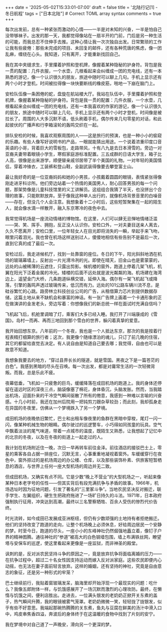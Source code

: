 +++
date = '2025-05-02T15:33:01-07:00'
draft = false
title = '北陆行记[1] - 冬日航程'
tags = ["日本北陆"] # Correct TOML array syntax
comments = true
+++

每次出发前，总有一种紧张而激动的心情——一半是对未知的兴奋，一半是怕自己没带够袜子。出发的那一天，我都觉得像站在一扇半开的门前，门后是另一种生活的可能，而我总忍不住伸手去推。这种心情让我一次次独自出发。日常繁琐的工作让我有些疲倦：那些未完成的项目、未回复的邮件，还有各种荒唐的焦虑，像一团乱麻，缠绕在心头。我知道，只有离开，才能重新找回自己。

我在其中夹缝求生，手里攥着护照和登机牌，像握着某种隐秘的护身符。背包是我一贯的配置：几件衣服，一个水壶，几根看起来会纠缠成一团的充电线，还有一本熟悉的游记，像一个认识很久的朋友，旅途中随时可以聊上几句。手机上显示还有两个小时才登机，时间被拉得像一块快要断线的橡皮筋，啪地一下崩在脑门上。

安检队伍像一条困倦的蛇，盘旋在航站楼大厅。我站在队伍中，手里攥着护照和登机牌，像握着某种隐秘的护身符。背包是我一贯的配置：几件衣服，一个水壶，几根看起来会纠缠成一团的充电线，还有一本我喜欢的作家的游记，像一个认识很久的朋友，旅途中随时可以聊上几句。手机上显示还有两个小时才登机，时间像是被拉长了。周围的人大多沉默不语，低头刷着手机，偶尔传来几句零星的对话，和此起彼伏的广播声和行李箱滚轮的轰鸣交织在一起。

排队安检的时候，我喜欢观察周围的人——这是旅行的预演，也是一种小小的偷窥的乐趣。有些人像写好说明书的产品，一眼就能猜出用途。一个说着浓重印度口音英语的小哥，背着巨大的雪板包，走路带风，十有八九是去日本滑雪的。旁边一对亚裔夫妻带着眼镜小学生，寒假家庭游标准配置。三五成群的日语大学生，箱子比人高，很像是出来游学，顺便替亲戚邻居带了半个美国的礼物。一对年轻的美国情侣，穿着冲锋衣，工装裤和登山鞋，全副武装得像要去攀登富士山。

最让我好奇的是一位亚裔妈妈和她的小男孩，小孩戴着圆圆的眼镜，表情紧张得像刚走进牙科诊所。他们旁边站着一个热情的美国男人，耐心回答男孩的每一个问题，那架势像是儿童科技馆里的义工讲解员。这组组合我猜了半天，也没拼出个合理的故事，只能默默放弃。至于像我这种单人出行的，就像机场背景音里的白噪音——存在，但没几个人会注意。我想象着十二小时后，这些短暂聚集在一起的陌生人，就会像水滴一样散开，融入东京寒冷的夜色中去。

我常觉得机场是一座流动情绪的博物馆。在这里，人们可以肆无忌惮地情绪泛滥——哭、笑、挥手、拥抱，反正没人认识你。安检口外，一对夫妻目送亲人离去，久久不愿离开；安检口里，一位年轻女人在目光即将消失的一瞬，举起手来飞吻，眼里闪着泪光。我也曾在机场这样送别过人，傻傻地相信有些告别不是最后一次，直到它真的成了最后一次。

安检过后，我走进候机厅，找到一处靠窗的座位。冬日的下午，阳光斜斜地洒在机场的玻璃幕墙上，反射出一片光滑冷冽的光。即使在晴天，旧金山也是雾蒙蒙的，远处的山被稀薄的云遮住，只露出剪影。候机楼的窗外，跑道上停着几架飞机，机翼在阳光下泛着金属的冷光。矮楼的后面不远处就是波光粼粼的海。机场建在海湾边上，遥望金门大桥，几条跑道纵横交错，延伸入海。偶尔有一架飞机起飞或降落，引擎的轰鸣声透过玻璃传来，低沉而有力。远处的101公路车辆川流不息，是硅谷繁忙的心跳。路旁林立科技创业公司的广告，从租借算力芯片到提供数据存储，这篇土地从来不缺机会和暴富的神话。有一张广告牌上画着一个卡通形象的正在做演讲的金发老头，旁边写着：你想像我们的新总统一样在面试时充满自信吗？

飞机起飞后，机舱里调暗了灯，乘客们大多已经入睡。我打开了川端康成的《雪国》。岛村一而再、再而三地回到那个雪白的世界，躲闪着真挚的爱意。

我开始回想东京。八年前的一个冬夜，我也是一个人抵达东京，那次的我是按着行程表精打细算的旅行者；这次，我更像个随缘漂泊的魂儿，只订了前几晚的住宿，其它的都留给直觉去决定。有人说自由是知道自己要去哪；我觉得，自由也可以是故意不知道。

我想象我要去的地方，“穿过县界长长的隧道，就是雪国。黑夜之下是一篇苍茫的白色”。我感到黑暗的尽头在召唤。每一次出发，都是对庸常生活的一次轻微背叛。而我，总是乐此不疲。

夜幕低垂，飞机如一只疲惫的巨鸟，缓缓降落在成田机场的跑道上。我的身体还停留在遥远时区的深夜三点，脑袋像塞了棉花，身体昏沉，头脑发胀。然而，当我踏出机场，迎面扑来的干冷空气瞬间驱散了所有的倦意，我感到一种难以言喻的兴奋感。十几小时前，我还在加州后院用一把钝剪刀跟杂草较劲；而此刻，我却孤身走在异国的冬夜里，仿佛从一个梦境跌入了另一个梦境。

成田机场的夜晚依旧繁忙，巴士和出租车像夜里的鱼群在黑暗中穿梭，尾灯一闪一闪，像某种机械生物的眼睛。偶尔驶过的巡逻警车，小巧得如同孩童的玩具。空气中飘着淡淡的尾气味道，带着一点城市的温度，既陌生又熟悉，让我想起了记忆中的北京的冬夜，以及在冬夜的街道上一起走过的人。

我计划在机场附近住一晚，次日一早再转车前往金泽。前往酒店的接驳巴士上，零星的乘客各自占据一排座位，沉默无言，心事重重地凝视着窗外。车缓缓穿行在夜色中，窗外掠过的是机场周边的办公楼、仓库，以及那些装饰朴素、供旅客短暂栖息的酒店，与世界上任何一座大型机场的周边并无二致。

但成田机场，又确实有点不同。它是少数“晚上不营业”的大型机场之一，听起来像某种日本老字号的任性——但其实背后有段充满抗争与矛盾的故事。1966年，机场选址时因为征地问题，引发了著名的“三里冢斗争”。当地农民坚决反对搬迁，联手学生、左翼组织，硬生生把政府拖进了一场旷日持久的斗法。1971年，日本政府强制执行征用，冲突达到高潮，最终以三名警察牺牲、百余人受伤的惨烈代价告终。

时光流转，如今成田已发展成亚洲枢纽，但仍有少数顽强的土地持有者拒绝搬迁。他们的坚持改变了跑道的走向，让整个机场晚上必须休息，好给周边居民一个安静的梦。时至今日，跑道的尽头，一座小小的东峰神社仍然倔强地矗立着，像钉子户界的精神图腾。通往神社的“参道”被高大的白色钢墙包围，墙上布满铁丝网，瞭望塔与安保车的巡逻，使这里看起来更像是一座监狱，而非神圣的殿堂。

讽刺的是，反对派农民坚持斗争的原因之一，竟是放弃抗争将面临离婚的压力——在抗争过程中，超过二十名女性因支持运动而嫁入反对派家庭。这些农民即便内心动摇，也无法在妻子面前轻言放弃。这样的婚姻，还有坚持的神社，究竟是自由意志的象征，还是另一种形式的牢笼？

巴士继续前行，我贴着窗玻璃发呆，脑海里却开始浮现一个最现实的问题：吃什么？我像五郎附体一样，与饥饿感展开了一场沉默而激烈的心理攻防。最终，在懒惰与饥饿之间，便利店胜出。走进去，一位满头银发的老奶奶正掀开关东煮的盖子，热气瞬间升腾，我的眼镜被雾气笼罩。老奶奶微微一笑，轻轻拢了拢银发，似乎有些不好意思。我端起那碗热腾腾的关东煮，鱼丸与豆腐在鲜美的汤汁中滑入口中，鸡皮串焦香四溢，奔波后的身体终于在这温暖的食物中找到了片刻的安宁。

我在梦境中对自己道了一声晚安，滑向另一个更深的梦。

